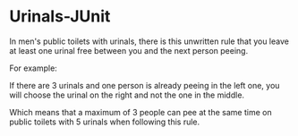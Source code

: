 # Urinals-JUnit

In men's public toilets with urinals, there is this unwritten rule that you leave at least one urinal free between you and the next person peeing.

For example:

If there are 3 urinals and one person is already peeing in the left one, you will choose the urinal on the right and not the one in the middle.

Which means that a maximum of 3 people can pee at the same time on public toilets with 5 urinals when following this rule.
